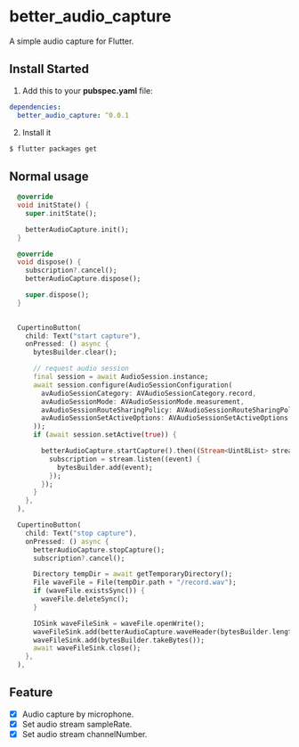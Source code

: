 # better_audio_capture

A simple audio capture for Flutter.

## Install Started

1. Add this to your **pubspec.yaml** file:

```yaml
dependencies:
  better_audio_capture: ^0.0.1
```

2. Install it

```bash
$ flutter packages get
```

## Normal usage

```dart
  @override
  void initState() {
    super.initState();

    betterAudioCapture.init();
  }

  @override
  void dispose() {
    subscription?.cancel();
    betterAudioCapture.dispose();

    super.dispose();
  }

  
  CupertinoButton(
    child: Text("start capture"),
    onPressed: () async {
      bytesBuilder.clear();

      // request audio session
      final session = await AudioSession.instance;
      await session.configure(AudioSessionConfiguration(
        avAudioSessionCategory: AVAudioSessionCategory.record,
        avAudioSessionMode: AVAudioSessionMode.measurement,
        avAudioSessionRouteSharingPolicy: AVAudioSessionRouteSharingPolicy.defaultPolicy,
        avAudioSessionSetActiveOptions: AVAudioSessionSetActiveOptions.none,
      ));
      if (await session.setActive(true)) {

        betterAudioCapture.startCapture().then((Stream<Uint8List> stream) {
          subscription = stream.listen((event) {
            bytesBuilder.add(event);
          });
        });
      }
    },
  ),

  CupertinoButton(
    child: Text("stop capture"),
    onPressed: () async {
      betterAudioCapture.stopCapture();
      subscription?.cancel();

      Directory tempDir = await getTemporaryDirectory();
      File waveFile = File(tempDir.path + "/record.wav");
      if (waveFile.existsSync()) {
        waveFile.deleteSync();
      }

      IOSink waveFileSink = waveFile.openWrite();
      waveFileSink.add(betterAudioCapture.waveHeader(bytesBuilder.length));
      waveFileSink.add(bytesBuilder.takeBytes());
      await waveFileSink.close();
    },
  ),
```

## Feature
- [x] Audio capture by microphone.
- [x] Set audio stream sampleRate.
- [x] Set audio stream channelNumber.
